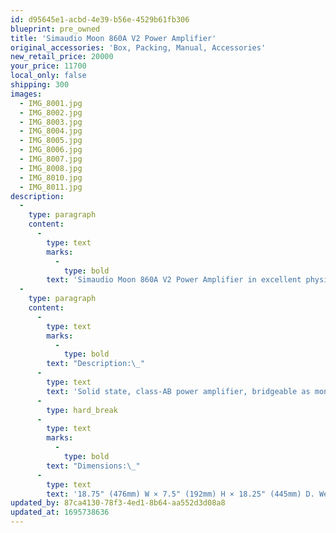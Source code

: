```yaml
---
id: d95645e1-acbd-4e39-b56e-4529b61fb306
blueprint: pre_owned
title: 'Simaudio Moon 860A V2 Power Amplifier'
original_accessories: 'Box, Packing, Manual, Accessories'
new_retail_price: 20000
your_price: 11700
local_only: false
shipping: 300
images:
  - IMG_8001.jpg
  - IMG_8002.jpg
  - IMG_8003.jpg
  - IMG_8004.jpg
  - IMG_8005.jpg
  - IMG_8006.jpg
  - IMG_8007.jpg
  - IMG_8008.jpg
  - IMG_8010.jpg
  - IMG_8011.jpg
description:
  -
    type: paragraph
    content:
      -
        type: text
        marks:
          -
            type: bold
        text: 'Simaudio Moon 860A V2 Power Amplifier in excellent physical and functional condition with original box, packing and accessories. Unit sold as new for $19,500.00. There are a few small scratched on the corner top caps, which are depicted in the photos. '
  -
    type: paragraph
    content:
      -
        type: text
        marks:
          -
            type: bold
        text: "Description:\_"
      -
        type: text
        text: 'Solid state, class-AB power amplifier, bridgeable as monoblock. Inputs: 1 balanced (XLR), 1 single-ended (RCA). Outputs: 2 pair binding posts. Output power: In monophonic mode (as auditioned), 750W into 8 ohms (28.75dBW), 1500W into 4 ohms (28.75dBW). In stereo mode, 225Wpc into 8 ohms (23.5dBW), 450Wpc into 4 ohms (23.5dBW); Input impedance: 47.5k ohms. Voltage gain: 31dB. Frequency response (full range): 10Hz–55kHz (+0/–3dB). Crosstalk @ 1kHz: –110dB. THD (20Hz–20kHz @ 1W): 0.005%. THD (20Hz– 20kHz at 200W): 0.03%. Intermodulation distortion: <0.006%. Power supply capacitance: 240,000ÊF.'
      -
        type: hard_break
      -
        type: text
        marks:
          -
            type: bold
        text: "Dimensions:\_"
      -
        type: text
        text: '18.75" (476mm) W × 7.5" (192mm) H × 18.25" (445mm) D. Weight: 92lb (42kg).'
updated_by: 87ca4130-78f3-4ed1-8b64-aa552d3d08a8
updated_at: 1695738636
---
```

